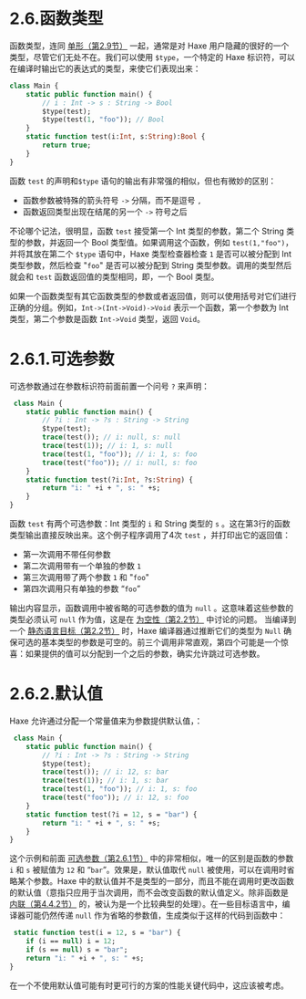 # 2.6.函数类型

函数类型，连同 [单形（第2.9节）](http:///#) 一起，通常是对 Haxe 用户隐藏的很好的一个类型，尽管它们无处不在。我们可以使用 `$type`，一个特定的 Haxe 标识符，可以在编译时输出它的表达式的类型，来使它们表现出来：

```haxe
class Main { 
    static public function main() { 
        // i : Int -> s : String -> Bool 
        $type(test);
        $type(test(1, "foo")); // Bool 
    } 
    static function test(i:Int, s:String):Bool {
        return true; 
    } 
} 
```

函数 `test` 的声明和`$type` 语句的输出有非常强的相似，但也有微妙的区别：

- 函数参数被特殊的箭头符号 `->` 分隔，而不是逗号 `,`
- 函数返回类型出现在结尾的另一个 `->` 符号之后

不论哪个记法，很明显，函数 `test` 接受第一个 Int 类型的参数，第二个 String 类型的参数，并返回一个 Bool 类型值。如果调用这个函数，例如 `test(1,"foo")`，并将其放在第二个 `$type` 语句中，Haxe 类型检查器检查 `1` 是否可以被分配到 Int 类型参数，然后检查 "`foo`" 是否可以被分配到 String 类型参数。调用的类型然后就会和 `test` 函数返回值的类型相同，即，一个 Bool 类型。

如果一个函数类型有其它函数类型的参数或者返回值，则可以使用括号对它们进行正确的分组。例如，`Int->(Int->Void)->Void` 表示一个函数，第一个参数为 Int 类型，第二个参数是函数 `Int->Void` 类型，返回 `Void`。



# 2.6.1.可选参数

可选参数通过在参数标识符前面前置一个问号 `?` 来声明：

```haxe
 class Main {
    static public function main() { 
        // ?i : Int -> ?s : String -> String 
        $type(test);
        trace(test()); // i: null, s: null 
        trace(test(1)); // i: 1, s: null 
        trace(test(1, "foo")); // i: 1, s: foo 
        trace(test("foo")); // i: null, s: foo 
    } 
    static function test(?i:Int, ?s:String) { 
        return "i: " +i + ", s: " +s;
    } 
} 
```

函数 `test` 有两个可选参数：Int 类型的 `i` 和 String 类型的 `s` 。这在第3行的函数类型输出直接反映出来。这个例子程序调用了4次 `test` ，并打印出它的返回值：

- 第一次调用不带任何参数
- 第二次调用带有一个单独的参数 `1`
- 第三次调用带了两个参数 `1` 和 "`foo`"
- 第四次调用只有单独的参数 “`foo`”

输出内容显示，函数调用中被省略的可选参数的值为 `null` 。这意味着这些参数的类型必须认可 `null` 作为值，这是在 [为空性（第2.2节）](http:///#) 中讨论的问题。 当编译到一个 [静态语言目标（第2.2节）](http:///#) 时，Haxe 编译器通过推断它们的类型为 `Null` 确保可选的基本类型的参数是可空的。前三个调用非常直观，第四个可能是一个惊喜：如果提供的值可以分配到一个之后的参数，确实允许跳过可选参数。



# 2.6.2.默认值

Haxe 允许通过分配一个常量值来为参数提供默认值，：

```haxe
 class Main { 
    static public function main() { 
        // ?i : Int -> ?s : String -> String 
        $type(test);
        trace(test()); // i: 12, s: bar 
        trace(test(1)); // i: 1, s: bar 
        trace(test(1, "foo")); // i: 1, s: foo 
        trace(test("foo")); // i: 12, s: foo
    } 
    static function test(?i = 12, s = "bar") {
        return "i: " +i + ", s: " +s;
    } 
} 
```

这个示例和前面 [可选参数（第2.6.1节）](http:///#) 中的非常相似，唯一的区别是函数的参数 `i` 和 `s` 被赋值为 `12` 和 “`bar`”。效果是，默认值取代 `null` 被使用，可以在调用时省略某个参数。Haxe 中的默认值并不是类型的一部分，而且不能在调用时更改函数的默认值（意指只应用于当次调用，而不会改变函数的默认值定义。除非函数是 [内联（第4.4.2节）](http:///#) 的，被认为是一个比较典型的处理）。在一些目标语言中，编译器可能仍然传递 `null` 作为省略的参数值，生成类似于这样的代码到函数中：

```haxe
 static function test(i = 12, s = "bar") { 
    if (i == null) i = 12;
    if (s == null) s = "bar";
    return "i: " +i + ", s: " +s;
} 
```

在一个不使用默认值可能有时更可行的方案的性能关键代码中，这应该被考虑。